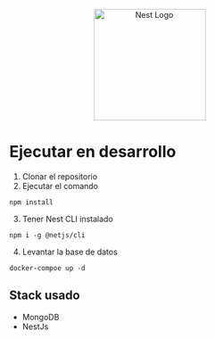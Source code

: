 <p align="center">
  <a href="http://nestjs.com/" target="blank"><img src="https://nestjs.com/img/logo-small.svg" width="200" alt="Nest Logo" /></a>
</p>

# Ejecutar en desarrollo

1. Clonar el repositorio
2. Ejecutar el comando

```
npm install
```

3. Tener Nest CLI instalado

```
npm i -g @netjs/cli
```

4. Levantar la base de datos

```
docker-compoe up -d
```

## Stack usado

- MongoDB
- NestJs
